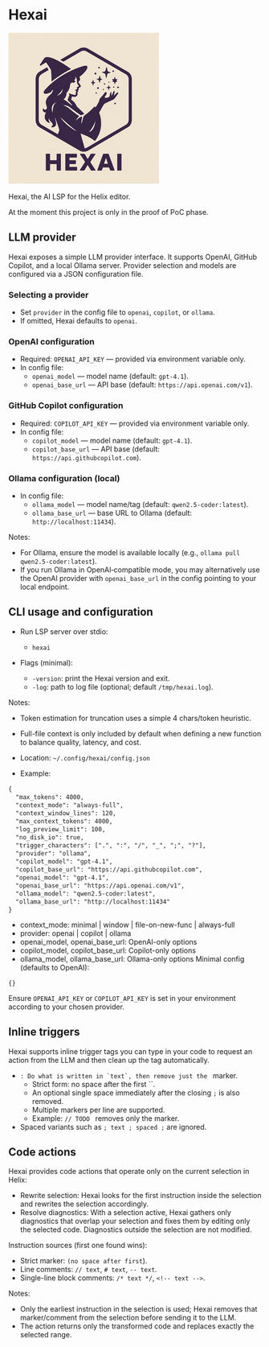 # Hexai

![HexAI Small Logo](hexai-small.png)

Hexai, the AI LSP for the Helix editor.

At the moment this project is only in the proof of PoC phase.

## LLM provider

Hexai exposes a simple LLM provider interface. It supports OpenAI, GitHub Copilot, and a local Ollama server. Provider selection and models are configured via a JSON configuration file.

### Selecting a provider

- Set `provider` in the config file to `openai`, `copilot`, or `ollama`.
- If omitted, Hexai defaults to `openai`.

### OpenAI configuration

- Required: `OPENAI_API_KEY` — provided via environment variable only.
- In config file:
  - `openai_model` — model name (default: `gpt-4.1`).
  - `openai_base_url` — API base (default: `https://api.openai.com/v1`).

### GitHub Copilot configuration

- Required: `COPILOT_API_KEY` — provided via environment variable only.
- In config file:
  - `copilot_model` — model name (default: `gpt-4.1`).
  - `copilot_base_url` — API base (default: `https://api.githubcopilot.com`).

### Ollama configuration (local)

- In config file:
  - `ollama_model` — model name/tag (default: `qwen2.5-coder:latest`).
  - `ollama_base_url` — base URL to Ollama (default: `http://localhost:11434`).

Notes:
- For Ollama, ensure the model is available locally (e.g., `ollama pull qwen2.5-coder:latest`).
- If you run Ollama in OpenAI‑compatible mode, you may alternatively use the
  OpenAI provider with `openai_base_url` in the config pointing to your local endpoint.

## CLI usage and configuration

- Run LSP server over stdio:
  - `hexai`

- Flags (minimal):
  - `-version`: print the Hexai version and exit.
  - `-log`: path to log file (optional; default `/tmp/hexai.log`).

Notes:
- Token estimation for truncation uses a simple 4 chars/token heuristic.
- Full-file context is only included by default when defining a new function to balance quality, latency, and cost.

- Location: `~/.config/hexai/config.json`
- Example:

```
{
  "max_tokens": 4000,
  "context_mode": "always-full",
  "context_window_lines": 120,
  "max_context_tokens": 4000,
  "log_preview_limit": 100,
  "no_disk_io": true,
  "trigger_characters": [".", ":", "/", "_", ";", "?"],
  "provider": "ollama",
  "copilot_model": "gpt-4.1",
  "copilot_base_url": "https://api.githubcopilot.com",
  "openai_model": "gpt-4.1",
  "openai_base_url": "https://api.openai.com/v1",
  "ollama_model": "qwen2.5-coder:latest",
  "ollama_base_url": "http://localhost:11434"
}
```

* context_mode: minimal | window | file-on-new-func | always-full
* provider: openai | copilot | ollama
* openai_model, openai_base_url: OpenAI-only options
* copilot_model, copilot_base_url: Copilot-only options
* ollama_model, ollama_base_url: Ollama-only options
Minimal config (defaults to OpenAI):

```
{}
```

Ensure `OPENAI_API_KEY` or `COPILOT_API_KEY` is set in your environment according to your chosen provider.

## Inline triggers

Hexai supports inline trigger tags you can type in your code to request an
action from the LLM and then clean up the tag automatically.

- ``: Do what is written in `text`, then remove just the `` marker.
  - Strict form: no space after the first ``.
  - An optional single space immediately after the closing `;` is also removed.
  - Multiple markers per line are supported.
  - Example: `// TODO ` removes only the marker.
- Spaced variants such as `; text ; spaced ;` are ignored.

## Code actions

Hexai provides code actions that operate only on the current selection in Helix:

- Rewrite selection: Hexai looks for the first instruction inside the selection
  and rewrites the selection accordingly.
- Resolve diagnostics: With a selection active, Hexai gathers only diagnostics
  that overlap your selection and fixes them by editing only the selected code.
  Diagnostics outside the selection are not modified.

Instruction sources (first one found wins):

- Strict marker: `` (no space after first ``).
- Line comments: `// text`, `# text`, `-- text`.
- Single-line block comments: `/* text */`, `<!-- text -->`.

Notes:

- Only the earliest instruction in the selection is used; Hexai removes that marker/comment from the selection before sending it to the LLM.
- The action returns only the transformed code and replaces exactly the selected range.
